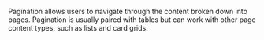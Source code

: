 Pagination allows users to navigate through the content broken down into pages. Pagination is usually paired with tables but can work with other page content types, such as lists and card grids.